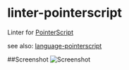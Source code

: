# linter-pointerscript

Linter for [PointerScript](https://github.com/M4GNV5/PointerScript)

see also: [language-pointerscript](https://github.com/M4GNV5/language-pointerscript)

##Screenshot
![Screenshot](http://i.imgur.com/B7VGEzw.png)
